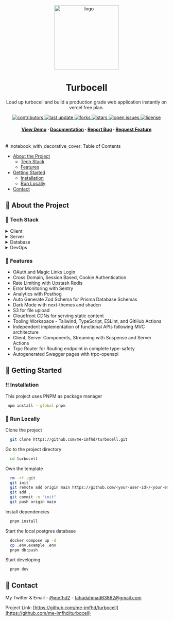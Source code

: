<div align="center">
  <img src="https://pbs.twimg.com/profile_images/1584620135490338816/tCCcROZD_200x200.png" alt="logo" width="200" height="auto" />
  <h1>Turbocell</h1>
  <p>
    Load up turbocell and build a production grade web application instantly on vercel free plan.
  </p>
<!-- Badges -->
<p>
  <a href="https://github.com/me-imfhd/turbocell/graphs/contributors">
    <img src="https://img.shields.io/github/contributors/me-imfhd/turbocell" alt="contributors" />
  </a>
  <a href="">
    <img src="https://img.shields.io/github/last-commit/me-imfhd/turbocell" alt="last update" />
  </a>
  <a href="https://github.com/me-imfhd/turbocell/network/members">
    <img src="https://img.shields.io/github/forks/me-imfhd/turbocell" alt="forks" />
  </a>
  <a href="https://github.com/me-imfhd/turbocell/stargazers">
    <img src="https://img.shields.io/github/stars/me-imfhd/turbocell" alt="stars" />
  </a>
  <a href="https://github.com/me-imfhd/turbocell/issues/">
    <img src="https://img.shields.io/github/issues/me-imfhd/turbocell" alt="open issues" />
  </a>
  <a href="https://github.com/me-imfhd/turbocell/blob/master/LICENSE">
    <img src="https://img.shields.io/github/license/me-imfhd/turbocell.svg" alt="license" />
  </a>
</p>
<h4>
    <a href="https://turbocell-web.vercel.app/">View Demo</a>
  <span> · </span>
    <a href="https://turbocell-docs.vercel.app/">Documentation</a>
  <span> · </span>
    <a href="https://github.com/me-imfhd/turbocell/issues/">Report Bug</a>
  <span> · </span>
    <a href="https://github.com/me-imfhd/turbocell/issues/">Request Feature</a>
  </h4>
</div>
<br />
<!-- Table of Contents -->
# :notebook_with_decorative_cover: Table of Contents

- [About the Project](#star2-about-the-project)
  * [Tech Stack](#space_invader-tech-stack)
  * [Features](#dart-features)
- [Getting Started](#toolbox-getting-started)
  * [Installation](#bangbang-installation)
  * [Run Locally](#running-run-locally)
- [Contact](#handshake-contact)

<!-- About the Project -->
## :star2: About the Project

<!-- TechStack -->
### :space_invader: Tech Stack

<details>
  <summary>Client</summary>
  <ul>
    <li><a href="https://www.typescriptlang.org/">Typescript</a></li>
    <li><a href="https://nextjs.org/">Next.js - SSG, SSR, CSR</a></li>
    <li><a href="https://reactjs.org/">React.js - Client and Server Components</a></li>
    <li><a href="https://tailwindcss.com/">TailwindCSS</a></li>
	<li><a href="https://tailwindcss.com/">ShadCN</a></li>
	<li><a href="https://tailwindcss.com/">Sooner Toasts</a></li>

  </ul>
</details>

<details>
  <summary>Server</summary>
  <ul>
    <li><a href="https://www.typescriptlang.org/">Typescript</a></li>
    <li><a href="https://go.dev/">Node.js</a></li>
    <li><a href="https://nestjs.com/">Trpc</a></li>
    <li><a href="https://socket.io/">NextAuth</a></li>
    <li><a href="https://www.prisma.io/">Prisma ORM</a></li>    
  </ul>
</details>

<details>
<summary>Database</summary>
  <ul>
    <li><a href="https://www.postgresql.org/">PostgreSQL</a></li>
    <li><a href="https://redis.io/">Redis</a></li>
  </ul>
</details>

<details>
<summary>DevOps</summary>
  <ul>
    <li><a href="https://www.docker.com/">Docker</a></li>
  </ul>
</details>

<!-- Features -->
### :dart: Features

- OAuth and Magic Links Login
- Cross Domain, Session Based, Cookie Authentication
- Rate Limiting with Upstash Redis
- Error Monitoring with Sentry
- Analytics with Posthog
- Auto Generate Zod Schema for Prisma Database Schemas
- Dark Mode with next-themes and shadcn
- S3 for file upload
- Cloudfront CDNs for serving static content
- Tooling Workspace - Tailwind, TypeScript, ESLint, and GitHub Actions
- Independent implementation of functional APIs following MVC architecture
- Client, Server Components, Streaming with Suspense and Server Actions
- Trpc Router for Routing endpoint in complete type-safety
- Autogenerated Swagger pages with trpc-openapi

<!-- Getting Started -->
## 	:toolbox: Getting Started

<!-- Installation -->
### :bangbang: Installation

This project uses PNPM as package manager

```bash
 npm install --global pnpm
```

<!-- Run Locally -->
### :running: Run Locally

Clone the project

```bash
  git clone https://github.com/me-imfhd/turbocell.git
```

Go to the project directory

```bash
  cd turbocell
```

Own the template

```bash
  rm -rf .git
  git init
  git remote add origin main https://github.com/<your-user-id>/<your-empty-repo>
  git add .
  git commit -m "init"
  git push origin main
```

Install dependencies

```bash
  pnpm install
```

Start the local postgres database

```bash
  docker compose up -d
  cp .env.example .env
  pnpm db:push
```

Start developing

```bash
  pnpm dev
```

<!-- Contact -->
## :handshake: Contact

My Twitter & Email - [@mefhd2](https://twitter.com/mefhd2) - fahadahmad63862@gmail.com

Project Link: [https://github.com/me-imfhd/turbocell](https://github.com/me-imfhd/turbocell)
